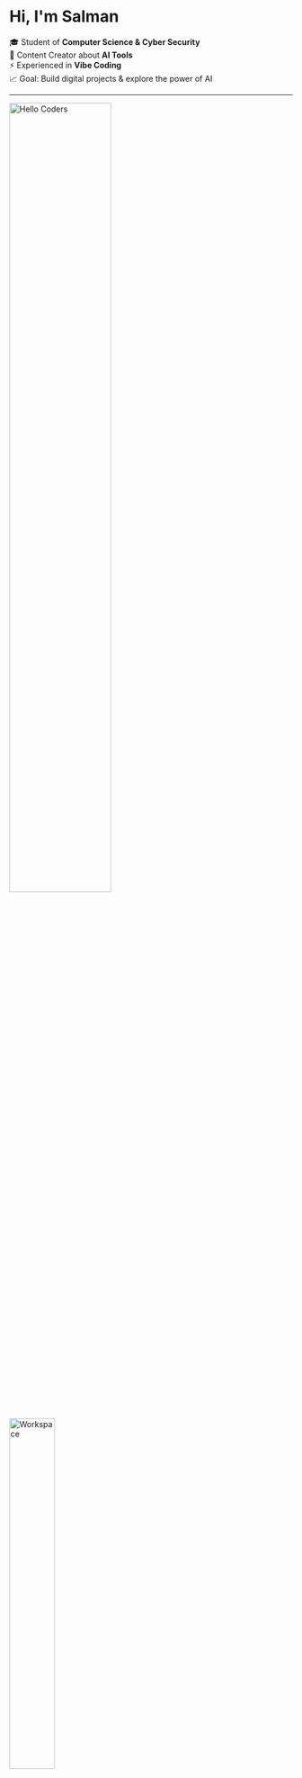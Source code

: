 # Hi, I'm Salman  

🎓 Student of **Computer Science & Cyber Security**  
🤖 Content Creator about **AI Tools**  
⚡ Experienced in **Vibe Coding**  
📈 Goal: Build digital projects & explore the power of AI  

---

<img src="https://github.com/SP-XD/SP-XD/blob/main/images/hellocoders_rounded.gif?raw=true" alt="Hello Coders" width="60%"/>  
<br>  
<img src="https://github.com/SP-XD/SP-XD/blob/main/images/dev-working_rounded.gif?raw=true" alt="Workspace"  width="40%"/>  

---

### 🎶 Busy coding & vibing to:
[![Spotify](https://spotify-readme.sp-xd.vercel.app/api/spotify)](https://open.spotify.com/user/somnathpaul)  

---

### 📊 GitHub Stats  
![Profile Views](https://komarev.com/ghpvc/?username=SP-XD&style=flat&color=orange&label=PROFILE+VIEWS)  
![Hits](https://hits.seeyoufarm.com/api/count/incr/badge.svg?url=https%3A%2F%2Fgithub.com%2FSP-XD&count_bg=%2379C83D&title_bg=%23555555&icon=mediafire.svg&icon_color=%23E7E7E7&title=HITS&edge_flat=false)  

---

### 🚀 Current Goals:
- Improve my expertise in **AI & AI Agents**  
- Create short-form educational content on **AI Tools** (TikTok & Instagram)  
- Build SaaS projects and MVPs using **Vibe Coding + n8n + AI tools**  

---

✨ *"Coding. Creating. Vibing with AI."*  


✨ *"Coding. Creating. Vibing with AI."*  

